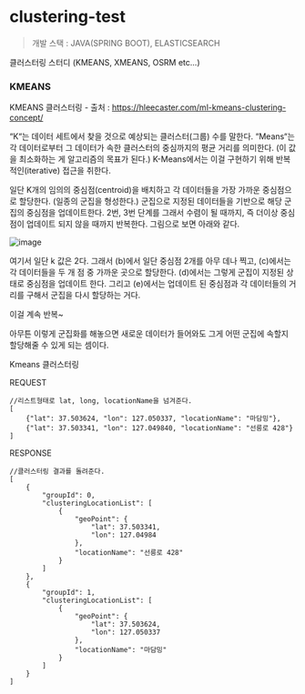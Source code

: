 # clustering-test

> 개발 스택 : JAVA(SPRING BOOT), ELASTICSEARCH

클러스터링 스터디 (KMEANS, XMEANS, OSRM etc...)



### KMEANS
KMEANS 클러스터링 - 출처 : https://hleecaster.com/ml-kmeans-clustering-concept/

“K“는 데이터 세트에서 찾을 것으로 예상되는 클러스터(그룹) 수를 말한다.
“Means“는 각 데이터로부터 그 데이터가 속한 클러스터의 중심까지의 평균 거리를 의미한다. (이 값을 최소화하는 게 알고리즘의 목표가 된다.)
K-Means에서는 이걸 구현하기 위해 반복적인(iterative) 접근을 취한다.

일단 K개의 임의의 중심점(centroid)을 배치하고
각 데이터들을 가장 가까운 중심점으로 할당한다. (일종의 군집을 형성한다.)
군집으로 지정된 데이터들을 기반으로 해당 군집의 중심점을 업데이트한다.
2번, 3번 단계를 그래서 수렴이 될 때까지, 즉 더이상 중심점이 업데이트 되지 않을 때까지 반복한다.
그림으로 보면 아래와 같다.

![image](https://user-images.githubusercontent.com/69445946/151665746-ce926395-fa4e-4406-a42b-faead8f82fbf.png)


여기서 일단 k 값은 2다. 그래서 (b)에서 일단 중심점 2개를 아무 데나 찍고, (c)에서는 각 데이터들을 두 개 점 중 가까운 곳으로 할당한다. (d)에서는 그렇게 군집이 지정된 상태로 중심점을 업데이트 한다. 그리고 (e)에서는 업데이트 된 중심점과 각 데이터들의 거리를 구해서 군집을 다시 할당하는 거다.

이걸 계속 반복~

아무튼 이렇게 군집화를 해놓으면 새로운 데이터가 들어와도 그게 어떤 군집에 속할지 할당해줄 수 있게 되는 셈이다.


Kmeans 클러스터링

REQUEST
```
//리스트형태로 lat, long, locationName을 넘겨준다.
[
    {"lat": 37.503624, "lon": 127.050337, "locationName": "마담밍"},
    {"lat": 37.503341, "lon": 127.049840, "locationName": "선릉로 428"}
]

```

RESPONSE
```
//클러스터링 결과를 돌려준다.
[
    {
        "groupId": 0,
        "clusteringLocationList": [
            {
                "geoPoint": {
                    "lat": 37.503341,
                    "lon": 127.04984
                },
                "locationName": "선릉로 428"
            }
        ]
    },
    {
        "groupId": 1,
        "clusteringLocationList": [
            {
                "geoPoint": {
                    "lat": 37.503624,
                    "lon": 127.050337
                },
                "locationName": "마담밍"
            }
        ]
    }
]

```


